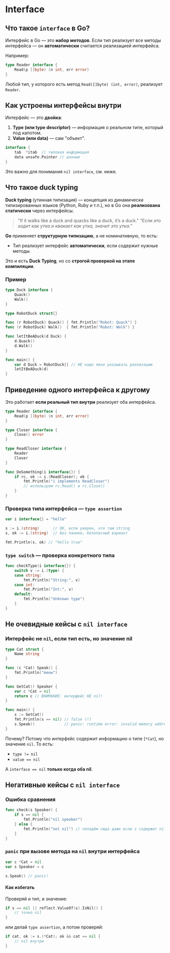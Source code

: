 # Interface

## Что такое `interface` в Go?

Интерфейс в Go — это **набор методов**. Если тип реализует все методы интерфейса — он **автоматически** считается реализацией интерфейса.

Например:

```go
type Reader interface {
	Read(p []byte) (n int, err error)
}
```

Любой тип, у которого есть метод `Read([]byte) (int, error)`, реализует `Reader`.

## Как устроены интерфейсы внутри

Интерфейс — это **двойка**:

1. **Type (или type descriptor)** — информация о реальном типе, который под капотом.
2. **Value (или data)** — сам "объект".

```go
interface {
    tab  *itab  // типовая информация
    data unsafe.Pointer // данные
}
```

Это важно для понимания `nil interface`, см. ниже.

## Что такое duck typing

**Duck typing** (утинная типизация) — концепция из динамически типизированных языков (Python, Ruby и т.п.), но в Go она **реализована статически** через интерфейсы.

> "If it walks like a duck and quacks like a duck, it’s a duck."
> _"Если это ходит как утка и квакает как утка, значит это утка."_

**Go** применяет **структурную типизацию**, а не номинативную, то есть:

- Тип реализует интерфейс **автоматически**, если содержит нужные методы.

Это и есть **Duck Typing**, но со **строгой проверкой на этапе компиляции**.

### Пример

```go
type Duck interface {
	Quack()
	Walk()
}

type RobotDuck struct{}

func (r RobotDuck) Quack() { fmt.Println("Robot: Quack") }
func (r RobotDuck) Walk()  { fmt.Println("Robot: Walk") }

func letItBeADuck(d Duck) {
	d.Quack()
	d.Walk()
}

func main() {
	var d Duck = RobotDuck{} // НЕ надо явно указывать реализацию
	letItBeADuck(d)
}
```

## Приведение одного интерфейса к другому

Это работает **если реальный тип внутри** реализует оба интерфейса.

```go
type Reader interface {
	Read(p []byte) (n int, err error)
}

type Closer interface {
	Close() error
}

type ReadCloser interface {
	Reader
	Closer
}

func DoSomething(i interface{}) {
	if rc, ok := i.(ReadCloser); ok {
		fmt.Println("i implements ReadCloser")
		// используем rc.Read() и rc.Close()
	}
}
```

### Проверка типа интерфейса — `type assertion`

```go
var i interface{} = "hello"

s := i.(string)      // ОК, если уверен, что там string
s, ok := i.(string)  // Без паники, безопасный вариант

fmt.Println(s, ok) // "hello true"
```

### `type switch` — проверка конкретного типа

```go
func checkType(i interface{}) {
	switch v := i.(type) {
	case string:
		fmt.Println("String:", v)
	case int:
		fmt.Println("Int:", v)
	default:
		fmt.Println("Unknown type")
	}
}
```

## Не очевидные кейсы с `nil interface`

### Интерфейс не `nil`, если тип есть, но значение nil

```go
type Cat struct {
	Name string
}

func (c *Cat) Speak() {
	fmt.Println("meow")
}

func GetCat() Speaker {
	var c *Cat = nil
	return c // ВНИМАНИЕ: интерфейс НЕ nil!
}

func main() {
	s := GetCat()
	fmt.Println(s == nil) // false (!)
	s.Speak()             // panic: runtime error: invalid memory address
}
```

Почему? Потому что интерфейс содержит информацию о типе (`*Cat`), но значение `nil`. То есть:

- `type != nil`
- `value == nil`

А `interface == nil` **только когда оба nil**.

## Негативные кейсы с `nil interface`

### Ошибка сравнения

```go
func check(s Speaker) {
	if s == nil {
		fmt.Println("nil speaker")
	} else {
		fmt.Println("not nil") // попадём сюда даже если s содержит nil pointer!
	}
}
```

### `panic` при вызове метода на `nil` внутри интерфейса

```go
var c *Cat = nil
var s Speaker = c

s.Speak() // panic!
```

#### Как избегать

Проверяй и тип, и значение:

```go
if s == nil || reflect.ValueOf(s).IsNil() {
	// точно nil
}
```

или делай `type assertion`, а потом проверяй:

```go
if cat, ok := s.(*Cat); ok && cat == nil {
	// nil внутри
}
```


